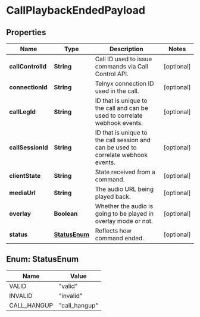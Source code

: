 

# CallPlaybackEndedPayload

## Properties

Name | Type | Description | Notes
------------ | ------------- | ------------- | -------------
**callControlId** | **String** | Call ID used to issue commands via Call Control API. |  [optional]
**connectionId** | **String** | Telnyx connection ID used in the call. |  [optional]
**callLegId** | **String** | ID that is unique to the call and can be used to correlate webhook events. |  [optional]
**callSessionId** | **String** | ID that is unique to the call session and can be used to correlate webhook events. |  [optional]
**clientState** | **String** | State received from a command. |  [optional]
**mediaUrl** | **String** | The audio URL being played back. |  [optional]
**overlay** | **Boolean** | Whether the audio is going to be played in overlay mode or not. |  [optional]
**status** | [**StatusEnum**](#StatusEnum) | Reflects how command ended. |  [optional]



## Enum: StatusEnum

Name | Value
---- | -----
VALID | &quot;valid&quot;
INVALID | &quot;invalid&quot;
CALL_HANGUP | &quot;call_hangup&quot;



